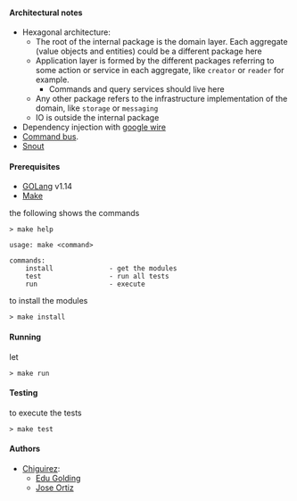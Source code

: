 #### Architectural notes
* Hexagonal architecture:
    * The root of the internal package is the domain layer. Each aggregate (value objects and entities) could be a different package here
    * Application layer is formed by the different packages referring to some action or service in each aggregate, like `creator` or `reader` for example.
        * Commands and query services should live here
    * Any other package refers to the infrastructure implementation of the domain, like `storage` or `messaging`
    * IO is outside the internal package
* Dependency injection with [google wire](https://github.com/google/wire)
* [Command bus](https://github.com/chiguirez/cromberbus). 
* [Snout](https://github.com/chiguirez/snout)
    
#### Prerequisites
* [GOLang](https://golang.org/) v1.14
* [Make](https://ftp.gnu.org/old-gnu/Manuals/make-3.79.1/html_chapter/make_2.html)

the following shows the commands

    > make help

    usage: make <command>
    
    commands:
        install              - get the modules
        test                 - run all tests
        run                  - execute
        
to install the modules

    > make install

#### Running

let

    > make run

#### Testing

to execute the tests

    > make test

#### Authors

* [Chiguirez](https://github.com/chiguirez):
    * [Edu Golding](https://github.com/K4L1Ma)
    * [Jose Ortiz](https://github.com/hosseio)

